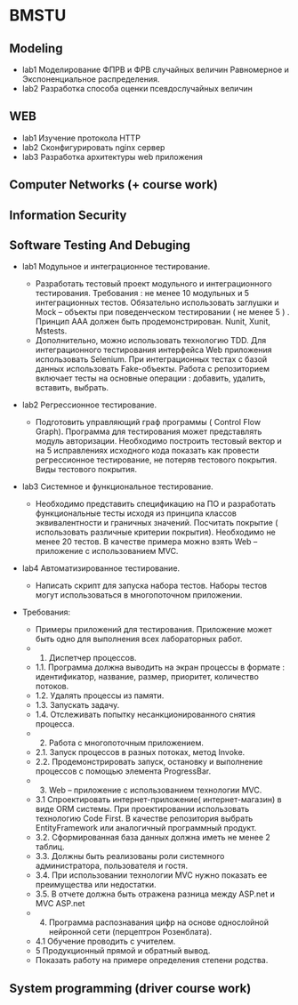 # BMSTU
## Modeling
* lab1 Моделирование ФПРВ и ФРВ случайных величин
Равномерное и Экспоненциальное распределения.
* lab2 Разработка способа оценки псевдослучайных величин
## WEB
* lab1 Изучение протокола HTTP
* lab2 Сконфигурировать nginx сервер
* lab3 Разработка архитектуры web приложения
## Computer Networks (+ course work)
## Information Security
## Software Testing And Debuging
* lab1 Модульное и интеграционное тестирование.
    *  Разработать тестовый проект модульного и интеграционного тестирования. Требования : не менее 10 модульных и 5 интеграционных тестов. Обязательно использовать заглушки и Mock – объекты при поведенческом тестировании ( не менее 5 ) . Принцип AAA должен быть продемонстрирован. Nunit, Xunit, Mstests.
    *  Дополнительно, можно использовать технологию TDD. Для интеграционного тестирования интерфейса Web приложения использовать Selenium. При интеграционных тестах с базой данных использовать Fake-объекты. Работа с репозиторием включает тесты на основные операции : добавить, удалить, вставить, выбрать.
* lab2 Регрессионное тестирование.
    *  Подготовить управляющий граф программы ( Control Flow Graph). Программа для тестирования может представлять модуль авторизации. Необходимо построить тестовый вектор и на 5 исправлениях исходного кода показать как провести регрессионное тестирование, не потеряв тестового покрытия. Виды тестового покрытия.
* lab3 Системное и функциональное тестирование.
    *  Необходимо представить спецификацию на ПО и разработать функциональные тесты  исходя из принципа классов эквивалентности и граничных значений. Посчитать покрытие ( использовать различные критерии покрытия). Необходимо не менее 20  тестов. В качестве примера можно взять Web – приложение с использованием MVC.
* lab4 Автоматизированное тестирование.
    *  Написать скрипт для запуска набора тестов. Наборы тестов могут использоваться в многопоточном приложении. 

* Требования:
    * Примеры приложений для тестирования. Приложение может быть одно для выполнения всех лабораторных работ.
    *  1. Диспетчер процессов.
    *  1.1. Программа должна выводить на экран процессы в формате : идентификатор, название, размер, приоритет, количество потоков.
    *  1.2. Удалять процессы из памяти.
    *  1.3. Запускать задачу.
    *  1.4. Отслеживать попытку несанкционированного снятия процесса.
    *  2. Работа с многопоточным приложением.
    *  2.1. Запуск процессов в разных потоках, метод Invoke.
    *  2.2. Продемонстрировать запуск, остановку и выполнение процессов с помощью элемента ProgressBar.
    *  3. Web – приложение с использованием технологии MVC.
    *  3.1 Спроектировать интернет-приложение( интернет-магазин) в виде ORM системы.
При проектировании использовать технологию Code First. В качестве репозитория выбрать EntityFramework или аналогичный программный продукт.
    *  3.2. Сформированная база данных должна иметь не менее 2 таблиц.
    *  3.3. Должны быть реализованы роли системного администратора, пользователя и гостя.
    *  3.4. При использовании технологии MVC нужно показать ее  преимущества или недостатки.
    *  3.5. В отчете должна быть отражена разница между ASP.net и MVC  ASP.net
    *  4. Программа распознавания цифр на основе однослойной нейронной сети (перцептрон Розенблата).
    *  4.1 Обучение проводить с учителем.
    *  5 Продукционный прямой и обратный вывод.
    *  Показать работу на примере определения степени родства.
   
## System programming (driver course work)
